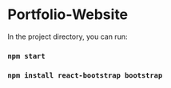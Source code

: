 # Portfolio-Website

In the project directory, you can run:

### `npm start`

### `npm install react-bootstrap bootstrap`